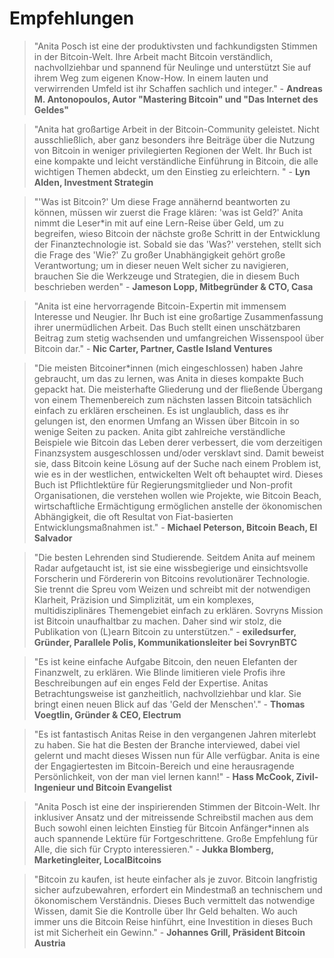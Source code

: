 # Empfehlungen

> "Anita Posch ist eine der produktivsten und fachkundigsten Stimmen in der Bitcoin-Welt. Ihre Arbeit macht Bitcoin verständlich, nachvollziehbar und spannend für Neulinge und unterstützt Sie auf ihrem Weg zum eigenen Know-How. In einem lauten und verwirrenden Umfeld ist ihr Schaffen sachlich und integer." - **Andreas M. Antonopoulos, Autor "Mastering Bitcoin" und "Das Internet des Geldes"**

> "Anita hat großartige Arbeit in der Bitcoin-Community geleistet. Nicht ausschließlich, aber ganz besonders ihre Beiträge über die Nutzung von Bitcoin in weniger privilegierten Regionen der Welt. Ihr Buch ist eine kompakte und leicht verständliche Einführung in Bitcoin, die alle wichtigen Themen abdeckt, um den Einstieg zu erleichtern. " - **Lyn Alden, Investment Strategin**

> "'Was ist Bitcoin?' Um diese Frage annähernd beantworten zu können, müssen wir zuerst die Frage klären: 'was ist Geld?' Anita nimmt die Leser*in mit auf eine Lern-Reise über Geld, um zu begreifen, wieso Bitcoin der nächste große Schritt in der Entwicklung der Finanztechnologie ist. Sobald sie das 'Was?' verstehen, stellt sich die Frage des 'Wie?' Zu großer Unabhängigkeit gehört große Verantwortung; um in dieser neuen Welt sicher zu navigieren, brauchen Sie die Werkzeuge und Strategien, die in diesem Buch beschrieben werden" - **Jameson Lopp, Mitbegründer & CTO, Casa**

> "Anita ist eine hervorragende Bitcoin-Expertin mit immensem Interesse und Neugier. Ihr Buch ist eine großartige Zusammenfassung ihrer unermüdlichen Arbeit. Das Buch stellt einen unschätzbaren Beitrag zum stetig wachsenden und umfangreichen Wissenspool über Bitcoin dar." - **Nic Carter, Partner, Castle Island Ventures**

> "Die meisten Bitcoiner*innen (mich eingeschlossen) haben Jahre gebraucht, um das zu lernen, was Anita in dieses kompakte Buch gepackt hat. Die meisterhafte Gliederung und der fließende Übergang von einem Themenbereich zum nächsten lassen Bitcoin tatsächlich einfach zu erklären erscheinen. Es ist unglaublich, dass es ihr gelungen ist, den enormen Umfang an Wissen über Bitcoin in so wenige Seiten zu packen. Anita gibt zahlreiche verständliche Beispiele wie Bitcoin das Leben derer verbessert, die vom derzeitigen Finanzsystem ausgeschlossen und/oder versklavt sind. Damit beweist sie, dass Bitcoin keine Lösung auf der Suche nach einem Problem ist, wie es in der westlichen, entwickelten Welt oft behauptet wird. Dieses Buch ist Pflichtlektüre für Regierungsmitglieder und Non-profit Organisationen, die verstehen wollen wie Projekte, wie Bitcoin Beach, wirtschaftliche Ermächtigung ermöglichen anstelle der ökonomischen Abhängigkeit, die oft Resultat von Fiat-basierten Entwicklungsmaßnahmen ist." - **Michael Peterson, Bitcoin Beach, El Salvador**

> "Die besten Lehrenden sind Studierende. Seitdem Anita auf meinem Radar aufgetaucht ist, ist sie eine wissbegierige und einsichtsvolle Forscherin und Fördererin von Bitcoins revolutionärer Technologie. Sie trennt die Spreu vom Weizen und schreibt mit der notwendigen Klarheit, Präzision und Simplizität, um ein komplexes, multidisziplinäres Themengebiet einfach zu erklären. Sovryns Mission ist Bitcoin unaufhaltbar zu machen. Daher sind wir stolz, die Publikation von (L)earn Bitcoin zu unterstützen." - **exiledsurfer, Gründer, Parallele Polis, Kommunikationsleiter bei SovrynBTC**

> "Es ist keine einfache Aufgabe Bitcoin, den neuen Elefanten der Finanzwelt, zu erklären. Wie Blinde limitieren viele Profis ihre Beschreibungen auf ein enges Feld der Expertise. Anitas Betrachtungsweise ist ganzheitlich, nachvollziehbar und klar. Sie bringt einen neuen Blick auf das 'Geld der Menschen'." - **Thomas Voegtlin, Gründer & CEO, Electrum**

> "Es ist fantastisch Anitas Reise in den vergangenen Jahren miterlebt zu haben. Sie hat die Besten der Branche interviewed, dabei viel gelernt und macht dieses Wissen nun für Alle verfügbar. Anita is eine der Engagiertesten im Bitcoin-Bereich und eine herausragende Persönlichkeit, von der man viel lernen kann!" - **Hass McCook, Zivil-Ingenieur und Bitcoin Evangelist**

> "Anita Posch ist eine der inspirierenden Stimmen der Bitcoin-Welt. Ihr inklusiver Ansatz und der mitreissende Schreibstil machen aus dem Buch sowohl einen leichten Einstieg für Bitcoin Anfänger*innen als auch spannende Lektüre für Fortgeschrittene. Große Empfehlung für Alle, die sich für Crypto interessieren." - **Jukka Blomberg, Marketingleiter, LocalBitcoins**

> "Bitcoin zu kaufen, ist heute einfacher als je zuvor. Bitcoin langfristig sicher aufzubewahren, erfordert ein Mindestmaß an technischem und ökonomischem Verständnis. Dieses Buch vermittelt das notwendige Wissen, damit Sie die Kontrolle über Ihr Geld behalten. Wo auch immer uns die Bitcoin Reise hinführt, eine Investition in dieses Buch ist mit Sicherheit ein Gewinn." - **Johannes Grill, Präsident Bitcoin Austria**


